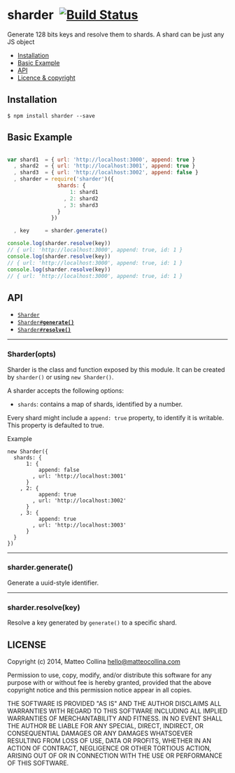 sharder&nbsp;&nbsp;[![Build Status](https://travis-ci.org/mcollina/sharder.png)](https://travis-ci.org/mcollina/sharder)
=================================================================

Generate 128 bits keys and resolve them to shards.
A shard can be just any JS object

  * <a href="#install">Installation</a>
  * <a href="#basic">Basic Example</a>
  * <a href="#api">API</a>
  * <a href="#licence">Licence &amp; copyright</a>

<a name="install"></a>
## Installation

```
$ npm install sharder --save
```

<a name="basic"></a>
## Basic Example

```js

var shard1  = { url: 'http://localhost:3000', append: true }
  , shard2  = { url: 'http://localhost:3001', append: true }
  , shard3  = { url: 'http://localhost:3002', append: false }
  , sharder = require('sharder')({
                shards: {
                    1: shard1
                  , 2: shard2
                  , 3: shard3
                }
              })

  , key     = sharder.generate()

console.log(sharder.resolve(key))
// { url: 'http://localhost:3000', append: true, id: 1 }
console.log(sharder.resolve(key))
// { url: 'http://localhost:3000', append: true, id: 1 }
console.log(sharder.resolve(key))
// { url: 'http://localhost:3000', append: true, id: 1 }
```

## API

  * <a href="#sharder"><code>Sharder</code></a>
  * <a href="#generate"><code>Sharder#<b>generate()</b></code></a>
  * <a href="#resolve"><code>Sharder#<b>resolve()</b></code></a>

-------------------------------------------------------
<a name="sharder"></a>
### Sharder(opts)

Sharder is the class and function exposed by this module.
It can be created by `sharder()` or using `new Sharder()`.

A sharder accepts the following options:

- `shards`: contains a map of shards, identified by a number.


Every shard might include a `append: true` property, to identify
it is writable. This property is defaulted to true.

Example

```
new Sharder({
  shards: {
      1: {
          append: false
        , url: 'http://localhost:3001'
      }
    , 2: {
          append: true
        , url: 'http://localhost:3002'
      }
    , 3: {
          append: true
        , url: 'http://localhost:3003'
      }
  }
})
```

-------------------------------------------------------
<a name="generate"></a>
### sharder.generate()

Generate a uuid-style identifier.

-------------------------------------------------------
<a name="resolve"></a>
### sharder.resolve(key)

Resolve a key generated by `generate()` to a specific shard.


## LICENSE

Copyright (c) 2014, Matteo Collina <hello@matteocollina.com>

Permission to use, copy, modify, and/or distribute this software for any
purpose with or without fee is hereby granted, provided that the above
copyright notice and this permission notice appear in all copies.

THE SOFTWARE IS PROVIDED "AS IS" AND THE AUTHOR DISCLAIMS ALL WARRANTIES
WITH REGARD TO THIS SOFTWARE INCLUDING ALL IMPLIED WARRANTIES OF
MERCHANTABILITY AND FITNESS. IN NO EVENT SHALL THE AUTHOR BE LIABLE FOR
ANY SPECIAL, DIRECT, INDIRECT, OR CONSEQUENTIAL DAMAGES OR ANY DAMAGES
WHATSOEVER RESULTING FROM LOSS OF USE, DATA OR PROFITS, WHETHER IN AN
ACTION OF CONTRACT, NEGLIGENCE OR OTHER TORTIOUS ACTION, ARISING OUT OF OR
IN CONNECTION WITH THE USE OR PERFORMANCE OF THIS SOFTWARE.
